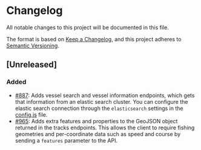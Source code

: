 # Changelog

All notable changes to this project will be documented in this file.

The format is based on [Keep a Changelog](https://keepachangelog.com/en/1.0.0/), and this project adheres to [Semantic Versioning](https://semver.org/spec/v2.0.0.html).

## [Unreleased]

### Added
* [#887](https://github.com/GlobalFishingWatch/GFW-Tasks/issues/887): Adds vessel search and vessel information endpoints, which gets that information from an elastic search cluster. You can configure the elastic search connection through the `elasticsearch` settings in the [config.js](src/config.js) file.
* [#965](https://github.com/GlobalFishingWatch/GFW-Tasks/issues/965): Adds extra features and properties to the GeoJSON object returned in the tracks endpoints. This allows the client to require fishing geometries and per-coordinate data such as speed and course by sending a `features` parameter to the API.

